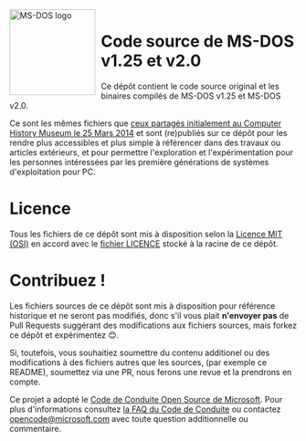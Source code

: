 <img width="150" height="150" align="left" style="float: left; margin: 0 10px 0 0;" alt="MS-DOS logo" src="https://github.com/Kapelu/MS-DOS/blob/main/.readmes/msdos-logo.png?raw=true">   

# Code source de MS-DOS v1.25 et v2.0
Ce dépôt contient le code source original et les binaires compilés de MS-DOS v1.25 et MS-DOS v2.0.

Ce sont les mêmes fichiers que [ceux partagés initialement au Computer History Museum le 25 Mars 2014]( http://www.computerhistory.org/atchm/microsoft-ms-dos-early-source-code/) et sont (re)publiés sur ce dépôt pour les rendre plus accessibles et plus simple à référencer dans des travaux ou articles extérieurs, et pour permettre l'exploration et l'expérimentation pour les personnes intéressées par les première générations de systèmes d'exploitation pour PC.  

# Licence
Tous les fichiers de ce dépôt sont mis à disposition selon la [Licence MIT (OSI)]( https://fr.wikipedia.org/wiki/Licence_MIT) en accord avec le [fichier LICENCE](https://github.com/Microsoft/MS-DOS/blob/master/LICENSE.md) stocké à la racine de ce dépôt.

# Contribuez !
Les fichiers sources de ce dépôt sont mis à disposition pour référence historique et ne seront pas modifiés, donc s'il vous plait **n'envoyer pas** de Pull Requests suggérant des modifications aux fichiers sources, mais forkez ce dépôt et expérimentez 😊.  

Si, toutefois, vous souhaitiez soumettre du contenu additionel ou des modifications à des fichiers autres que les sources, (par exemple ce README), soumettez via une PR, nous ferons une revue et la prendrons en compte.

Ce projet a adopté le [Code de Conduite Open Source de Microsoft](https://opensource.microsoft.com/codeofconduct/).  Pour plus d'informations consultez [la FAQ du Code de Conduite](https://opensource.microsoft.com/codeofconduct/faq/) ou contactez [opencode@microsoft.com](mailto:opencode@microsoft.com) avec toute question additionnelle ou commentaire.

